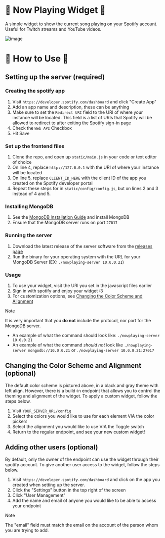 # 🎵 Now Playing Widget 🎵

A simple widget to show the current song playing on your Spotify account. Useful for Twitch streams and YouTube videos.

![image](https://github.com/user-attachments/assets/42621fa6-3af0-4f4d-a2fd-96f1c273caf8)

# 🚀 How to Use 🚀

## Setting up the server (required)

### Creating the spotify app
1. Visit `https://developer.spotify.com/dashboard` and click "Create App"
2. Add an app name and description, these can be anything
3. Make sure to set the `Redirect URI` field to the URI of where your instance will be located. This field is a list of URIs that Spotify will be allowed to redirect to after exiting the Spotify sign-in page
4. Check the `Web API` Checkbox
5. Hit Save

### Set up the frontend files
1. Clone the repo, and open up `static/main.js` in your code or text editor of choice
2. On line 4, replace `http://127.0.0.1` with the URI of where your instance will be located
3. On line 5, replace `CLIENT_ID_HERE` with the client ID of the app you created on the Spotify developer portal
4. Repeat these steps for in `static/config/config.js`, but on lines 2 and 3 instead of 4 and 5.

### Installing MongoDB
1. See the [MongoDB Installation Guide](https://www.mongodb.com/docs/manual/installation/) and install MongoDB
2. Ensure that the MongoDB server runs on port `27017`

### Running the server
1. Download the latest release of the server software from the [releases page](https://github.com/arithefirst/now-playing-widget/releases/)
2. Run the binary for your operating system with the URL for your MongoDB Server (EX: `./nowplaying-server 10.0.0.21`)

### Usage
1. To use your widget, visit the URI you set in the javascript files earlier
2. Sign in with spotify and enjoy your widget :3
3. For customization options, see [Changing the Color Scheme and Alignment](https://github.com/arithefirst/now-playing-widget?tab=readme-ov-file#changing-the-color-scheme-and-alignment-optional)

> [!NOTE]
> It is very important that you **do not** include the protocol, nor port for the MongoDB server.<br>
> - An example of what the command should look like: `./nowplaying-server 10.0.0.21`<br>
> - An example of what the command *should not* look like `./nowplaying-server mongodb://10.0.0.21` or `./nowplaying-server 10.0.0.21:27017`

## Changing the Color Scheme and Alignment (optional)

The default color scheme is pictured above, in a black and gray theme with left align. However, there is a build-in endpoint that allows you to control the theming and alignment of the widget. To apply a custom widget, follow the steps below.

1. Visit `YOUR_SERVER_URL/config`
2. Select the colors you would like to use for each element VIA the color pickers
3. Select the alignment you would like to use VIA the Toggle switch
4. Return to the regular endpoint, and see your new custom widget!

## Adding other users (optional)

By default, only the owner of the endpoint can use the widget through their spotify account. To give another user access to the widget, follow the steps below.

1. Visit `https://developer.spotify.com/dashboard` and click on the app you created when setting up the server.
2. Click the "Settings" button in the top right of the screen
3. Click "User Management"
4. Add the name and email of anyone you would like to be able to access your endpoint

> [!NOTE]  
> The "email" field must match the email on the account of the person whom you are trying to add.
